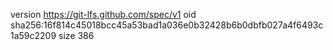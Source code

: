 version https://git-lfs.github.com/spec/v1
oid sha256:16f814c45018bcc45a53bad1a036e0b32428b6b0dbfb027a4f6493c1a59c2209
size 386
